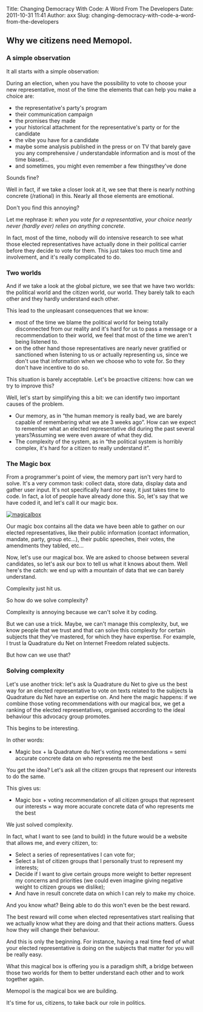 Title: Changing Democracy With Code: A Word From The Developers
Date: 2011-10-31 11:41
Author: axx
Slug: changing-democracy-with-code-a-word-from-the-developers

Why we citizens need Memopol.
-----------------------------

### A simple observation

It all starts with a simple observation:

During an election, when you have the possibility to vote to choose your
new representative, most of the time the elements that can help you make
a choice are:

-   the representative's party's program
-   their communication campaign
-   the promises they made
-   your historical attachment for the representative's party or for the
    candidate
-   the vibe you have for a candidate
-   maybe some analysis published in the press or on TV that barely gave
    you any comprehensive / understandable information and is most of
    the time biased…
-   and sometimes, you might even remember a few thingsthey've done

Sounds fine?

Well in fact, if we take a closer look at it, we see that there is
nearly nothing concrete (/rational) in this. Nearly all those elements
are emotional.

Don't you find this annoying?

Let me rephrase it: *when you vote for a representative, your choice
nearly never (hardly ever) relies on anything concrete*.

In fact, most of the time, nobody will do intensive research to see what
those elected representatives have actually done in their political
carrier before they decide to vote for them. This just takes too much
time and involvement, and it's really complicated to do.

### Two worlds

And if we take a look at the global picture, we see that we have two
worlds: the political world and the citizen world, our world. They
barely talk to each other and they hardly understand each other.

This lead to the unpleasant consequences that we know:

-   most of the time we blame the political world for being totally
    disconnected from our reality and it's hard for us to pass a message
    or a recommendation to their world, we feel that most of the time we
    aren't being listened to.
-   on the other hand those representatives are nearly never gratified
    or sanctioned when listening to us or actually representing us,
    since we don't use that information when we choose who to vote for.
    So they don't have incentive to do so.

This situation is barely acceptable. Let's be proactive citizens: how
can we try to improve this?

Well, let's start by simplifying this a bit: we can identify two
important causes of the problem.

-   Our memory, as in “the human memory is really bad, we are barely
    capable of remembering what we ate 3 weeks ago”. How can we expect
    to remember what an elected representative did during the past
    several years?Assuming we were even aware of what they did.
-   The complexity of the system, as in “the political system is
    horribly complex, it's hard for a citizen to really understand it”.

### The Magic box

From a programmer's point of view, the memory part isn't very hard to
solve. It's a very common task: collect data, store data, display data
and gather user input. It's not specifically hard nor easy, it just
takes time to code. In fact, a lot of people have already done this. So,
let's say that we have coded it, and let's call it our magic box.

[![magicalbox](http://www.memopol.org/wp-content/uploads/2011/10/magicalbox-300x225.png "magicalbox")](http://www.memopol.org/wp-content/uploads/2011/10/magicalbox.png)

Our magic box contains all the data we have been able to gather on our
elected representatives, like their public information (contact
information, mandate, party, group etc...), their public speeches, their
votes, the amendments they tabled, etc...

Now, let's use our magical box. We are asked to choose between several
candidates, so let's ask our box to tell us what it knows about them.
Well here's the catch: we end up with a mountain of data that we can
barely understand.

Complexity just hit us.

So how do we solve complexity?

Complexity is annoying because we can't solve it by coding.

But we can use a trick. Maybe, we can't manage this complexity, but, we
know people that we trust and that can solve this complexity for certain
subjects that they've mastered, for which they have expertise. For
example, I trust la Quadrature du Net on Internet Freedom related
subjects.

But how can we use that?

### Solving complexity

Let's use another trick: let's ask la Quadrature du Net to give us the
best way for an elected representative to vote on texts related to the
subjects la Quadrature du Net have an expertise on. And here the magic
happens: if we combine those voting recommendations with our magical
box, we get a ranking of the elected representatives, organised
according to the ideal behaviour this advocacy group promotes.

This begins to be interesting.

In other words:

-   Magic box + la Quadrature du Net's voting recommendations = semi
    accurate concrete data on who represents me the best

You get the idea? Let's ask all the citizen groups that represent our
interests to do the same.

This gives us:

-   Magic box + voting recommendation of all citizen groups that
    represent our interests = way more accurate concrete data of who
    represents me the best

We just solved complexity.

In fact, what I want to see (and to build) in the future would be a
website that allows me, and every citizen, to:

-   Select a series of representatives I can vote for;
-   Select a list of citizen groups that I personally trust to represent
    my interests;
-   Decide if I want to give certain groups more weight to better
    represent my concerns and priorities (we could even imagine giving
    negative weight to citizen groups we dislike);
-   And have in result concrete data on which I can rely to make my
    choice.

And you know what? Being able to do this won't even be the best reward.

The best reward will come when elected representatives start realising
that we actually know what they are doing and that their actions
matters. Guess how they will change their behaviour.

And this is only the beginning. For instance, having a real time feed of
what your elected representative is doing on the subjects that matter
for you will be really easy.

What this magical box is offering you is a paradigm shift, a bridge
between those two worlds for them to better understand each other and to
work together again.

Memopol is the magical box we are building.

It's time for us, citizens, to take back our role in politics.
